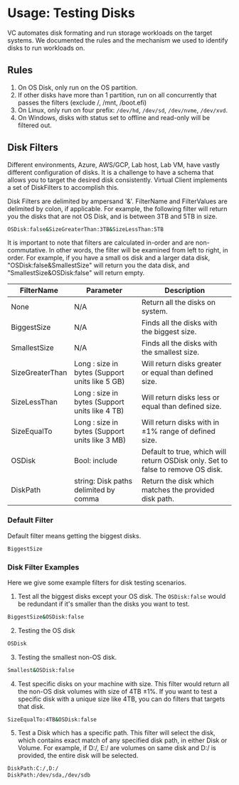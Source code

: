 ﻿# Usage: Testing Disks
VC automates disk formating and run storage workloads on the target systems. We documented the rules and the mechanism we used to identify disks to run workloads on.

## Rules
1. On OS Disk, only run on the OS partition.
2. If other disks have more than 1 partition, run on all concurrently that passes the filters (exclude /, /mnt, /boot.efi)
3. On Linux, only run on four prefix: `/dev/hd`, `/dev/sd`, `/dev/nvme`, `/dev/xvd`.
4. On Windows, disks with status set to offline and read-only will be filtered out.

## Disk Filters
Different environments, Azure, AWS/GCP, Lab host, Lab VM, have vastly different configuration of disks. It is a challenge to have a schema that allows you to target the desired disk consistently.
Virtual Client implements a set of DiskFilters to accomplish this. 

Disk Filters are delimited by ampersand '&'. FilterName and FilterValues are delimited by colon, if applicable. 
For example, the following filter will return you the disks that are not OS Disk, and is between 3TB and 5TB in size. 
```bash
OSDisk:false&SizeGreaterThan:3TB&SizeLessThan:5TB
```
It is important to note that filters are calculated in-order and are non-commutative. In other words, the filter will be examined from left to right, in order. For example, if you have a small os disk and a larger data disk, 
"OSDisk:false&SmallestSize" will return you the data disk, and "SmallestSize&OSDisk:false" will return empty.

| FilterName      | Parameter                                      | Description                                                                     |
|-----------------|------------------------------------------------|---------------------------------------------------------------------------------|
| None            | N/A                                            | Return all the disks on system.                                                 |
| BiggestSize     | N/A                                            | Finds all the disks with the biggest size.                                      |
| SmallestSize    | N/A                                            | Finds all the disks with the smallest size.                                     |
| SizeGreaterThan | Long : size in bytes (Support units like 5 GB) | Will return disks greater or equal than defined size.                           |
| SizeLessThan    | Long : size in bytes (Support units like 4 TB) | Will return disks less or equal than defined size.                              |
| SizeEqualTo     | Long : size in bytes (Support units like 3 MB) | Will return disks with in ±1% range of defined size.                            |
| OSDisk          | Bool: include                                  | Default to true, which will return OSDisk only. Set to false to remove OS disk. |
| DiskPath        | string: Disk paths delimited by comma          | Return the disk which matches the provided disk path.                           |



### Default Filter
Default filter means getting the biggest disks.
```bash
BiggestSize
```

### Disk Filter Examples
Here we give some example filters for disk testing scenarios.

1. Test all the biggest disks except your OS disk. The `OSDisk:false` would be redundant if it's smaller than the disks you want to test.
```bash
BiggestSize&OSDisk:false
```

2. Testing the OS disk
```bash
OSDisk
```

3. Testing the smallest non-OS disk.
```bash
Smallest&OSDisk:false
```

4. Test specific disks on your machine with size.
This filter would return all the non-OS disk volumes with size of 4TB ±1%. If you want to test a specific disk with a unique size like 4TB, you can do filters that targets that disk.
```bash
SizeEqualTo:4TB&OSDisk:false
```

5. Test a Disk which has a specific path.
This filter will select the disk, which contains exact match of any specified disk path, in either Disk or Volume. For example, if D:/, E:/ are volumes on same disk and D:/ is provided, the entire disk will be selected.
```bash
DiskPath:C:/,D:/
DiskPath:/dev/sda,/dev/sdb
```
